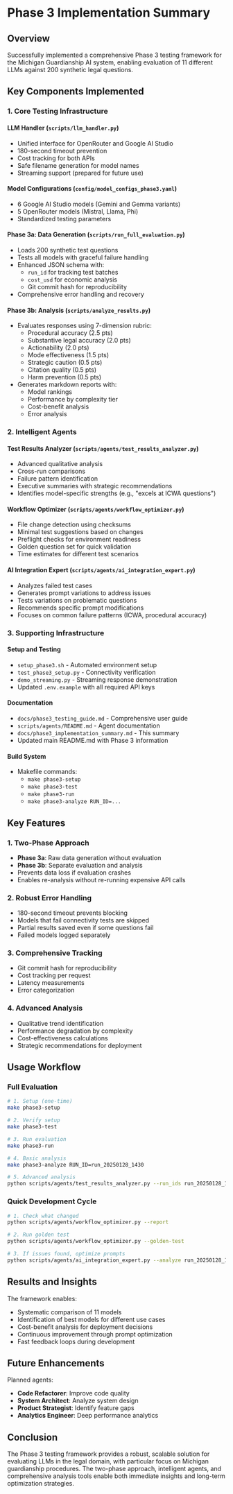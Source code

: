 # Phase 3 Implementation Summary

## Overview

Successfully implemented a comprehensive Phase 3 testing framework for the Michigan Guardianship AI system, enabling evaluation of 11 different LLMs against 200 synthetic legal questions.

## Key Components Implemented

### 1. Core Testing Infrastructure

#### LLM Handler (`scripts/llm_handler.py`)
- Unified interface for OpenRouter and Google AI Studio
- 180-second timeout prevention
- Cost tracking for both APIs
- Safe filename generation for model names
- Streaming support (prepared for future use)

#### Model Configurations (`config/model_configs_phase3.yaml`)
- 6 Google AI Studio models (Gemini and Gemma variants)
- 5 OpenRouter models (Mistral, Llama, Phi)
- Standardized testing parameters

#### Phase 3a: Data Generation (`scripts/run_full_evaluation.py`)
- Loads 200 synthetic test questions
- Tests all models with graceful failure handling
- Enhanced JSON schema with:
  - `run_id` for tracking test batches
  - `cost_usd` for economic analysis
  - Git commit hash for reproducibility
- Comprehensive error handling and recovery

#### Phase 3b: Analysis (`scripts/analyze_results.py`)
- Evaluates responses using 7-dimension rubric:
  - Procedural accuracy (2.5 pts)
  - Substantive legal accuracy (2.0 pts)
  - Actionability (2.0 pts)
  - Mode effectiveness (1.5 pts)
  - Strategic caution (0.5 pts)
  - Citation quality (0.5 pts)
  - Harm prevention (0.5 pts)
- Generates markdown reports with:
  - Model rankings
  - Performance by complexity tier
  - Cost-benefit analysis
  - Error analysis

### 2. Intelligent Agents

#### Test Results Analyzer (`scripts/agents/test_results_analyzer.py`)
- Advanced qualitative analysis
- Cross-run comparisons
- Failure pattern identification
- Executive summaries with strategic recommendations
- Identifies model-specific strengths (e.g., "excels at ICWA questions")

#### Workflow Optimizer (`scripts/agents/workflow_optimizer.py`)
- File change detection using checksums
- Minimal test suggestions based on changes
- Preflight checks for environment readiness
- Golden question set for quick validation
- Time estimates for different test scenarios

#### AI Integration Expert (`scripts/agents/ai_integration_expert.py`)
- Analyzes failed test cases
- Generates prompt variations to address issues
- Tests variations on problematic questions
- Recommends specific prompt modifications
- Focuses on common failure patterns (ICWA, procedural accuracy)

### 3. Supporting Infrastructure

#### Setup and Testing
- `setup_phase3.sh` - Automated environment setup
- `test_phase3_setup.py` - Connectivity verification
- `demo_streaming.py` - Streaming response demonstration
- Updated `.env.example` with all required API keys

#### Documentation
- `docs/phase3_testing_guide.md` - Comprehensive user guide
- `scripts/agents/README.md` - Agent documentation
- `docs/phase3_implementation_summary.md` - This summary
- Updated main README.md with Phase 3 information

#### Build System
- Makefile commands:
  - `make phase3-setup`
  - `make phase3-test`
  - `make phase3-run`
  - `make phase3-analyze RUN_ID=...`

## Key Features

### 1. Two-Phase Approach
- **Phase 3a**: Raw data generation without evaluation
- **Phase 3b**: Separate evaluation and analysis
- Prevents data loss if evaluation crashes
- Enables re-analysis without re-running expensive API calls

### 2. Robust Error Handling
- 180-second timeout prevents blocking
- Models that fail connectivity tests are skipped
- Partial results saved even if some questions fail
- Failed models logged separately

### 3. Comprehensive Tracking
- Git commit hash for reproducibility
- Cost tracking per request
- Latency measurements
- Error categorization

### 4. Advanced Analysis
- Qualitative trend identification
- Performance degradation by complexity
- Cost-effectiveness calculations
- Strategic recommendations for deployment

## Usage Workflow

### Full Evaluation
```bash
# 1. Setup (one-time)
make phase3-setup

# 2. Verify setup
make phase3-test

# 3. Run evaluation
make phase3-run

# 4. Basic analysis
make phase3-analyze RUN_ID=run_20250128_1430

# 5. Advanced analysis
python scripts/agents/test_results_analyzer.py --run_ids run_20250128_1430
```

### Quick Development Cycle
```bash
# 1. Check what changed
python scripts/agents/workflow_optimizer.py --report

# 2. Run golden test
python scripts/agents/workflow_optimizer.py --golden-test

# 3. If issues found, optimize prompts
python scripts/agents/ai_integration_expert.py --analyze run_20250128_1430 --report
```

## Results and Insights

The framework enables:
- Systematic comparison of 11 models
- Identification of best models for different use cases
- Cost-benefit analysis for deployment decisions
- Continuous improvement through prompt optimization
- Fast feedback loops during development

## Future Enhancements

Planned agents:
- **Code Refactorer**: Improve code quality
- **System Architect**: Analyze system design
- **Product Strategist**: Identify feature gaps
- **Analytics Engineer**: Deep performance analytics

## Conclusion

The Phase 3 testing framework provides a robust, scalable solution for evaluating LLMs in the legal domain, with particular focus on Michigan guardianship procedures. The two-phase approach, intelligent agents, and comprehensive analysis tools enable both immediate insights and long-term optimization strategies.